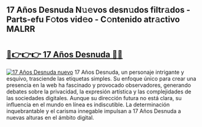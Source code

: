 ## 17 Años Desnuda N𝚞𝚎vos desn𝚞dos filtr𝚊dos - Parts-efu F𝚘tos vid𝚎o - C𝚘ntenido atr𝚊ctivo MALRR

# <h2><a href="http://mb3oox.tromn.icu/?c=17+A%c3%b1os+Desnuda">🔗👉👉👉 17 Años Desnuda 🔗🔗</a></h2>

[![17 Años Desnuda nuevo](https://i.imgur.com/pEAQMta.gif)](http://mb3oox.tromn.icu/?c=17+A%c3%b1os+Desnuda)
17 Años Desnuda, un personaje intrigante y esquivo, trasciende las etiquetas simples. Su enfoque único para crear una presencia en la web ha fascinado y provocado observadores, generando debates sobre la privacidad, la expresión artística y las complejidades de las sociedades digitales. Aunque su dirección futura no está clara, su influencia en el mundo en línea es indiscutible. La determinación inquebrantable y el carisma innegable impulsan a 17 Años Desnuda a nuevas alturas en el ámbito digital.
